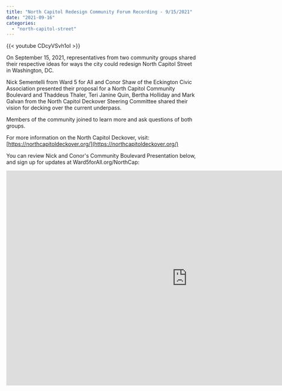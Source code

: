 ```yaml
---
title: "North Capitol Redesign Community Forum Recording - 9/15/2021"
date: "2021-09-16"
categories: 
  - "north-capitol-street"
---
```


{{< youtube CDcyVSvh1oI >}}

On September 15, 2021, representatives from two community groups shared their respective ideas for ways the city could redesign North Capitol Street in Washington, DC.

Nick Sementelli from Ward 5 for All and Conor Shaw of the Eckington Civic Association presented their proposal for a North Capitol Community Boulevard and Thaddeus Thaler, Teri Janine Quin, Bertha Holliday and Mark Galvan from the North Capitol Deckover Steering Committee shared their vision for decking over the current underpass.

Members of the community joined to learn more and ask questions of both groups.

For more information on the North Capitol Deckover, visit: [https://northcapitoldeckover.org/](https://northcapitoldeckover.org/)

You can review Nick and Conor's Community Boulevard Presentation below, and sign up for updates at Ward5forAll.org/NorthCap:

<iframe src="https://docs.google.com/presentation/d/e/2PACX-1vRjR7XZpWPB4H5cVf3nwYW1FVzeK78s2kF4-n1dU5KLrY_LOG4a6fNgORbheLrEfRwpyMb9xmGzAuO0/embed?start=false&amp;loop=false&amp;delayms=10000" frameborder="0" width="960" height="569" allowfullscreen="true" mozallowfullscreen="true" webkitallowfullscreen="true"></iframe>
